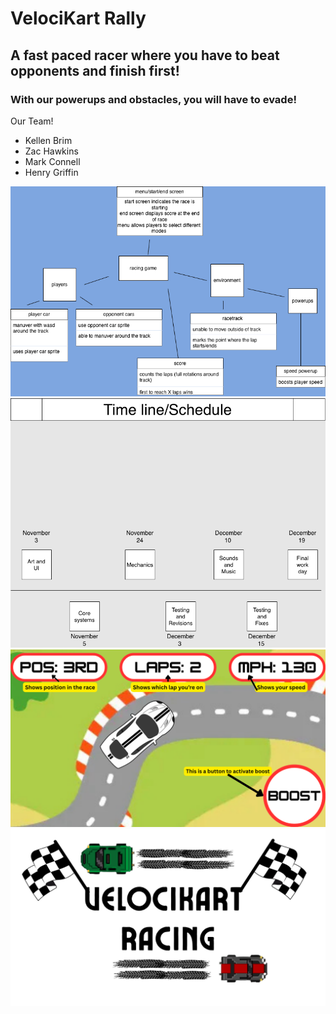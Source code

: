 # VelociKart Rally
## A fast paced racer where you have to beat opponents and finish first!
### With our powerups and obstacles, you will have to evade!

Our Team!
- Kellen Brim
- Zac Hawkins
- Mark Connell
- Henry Griffin

![Game Plan](https://github.com/KBB774/Racing-TD-Game-Group-2025/blob/main/images/gameplanfinaldrawio.png?raw=true)
![Timeline](https://github.com/KBB774/Racing-TD-Game-Group-2025/blob/main/Timeline.png)
![GUI Mockup](https://github.com/KBB774/Racing-TD-Game-Group-2025/blob/main/images/GUI%20Mockup.png?raw=true)
![Logo Mockup](https://github.com/KBB774/Racing-TD-Game-Group-2025/blob/main/images/Logo%20Mockup.png?raw=true)
